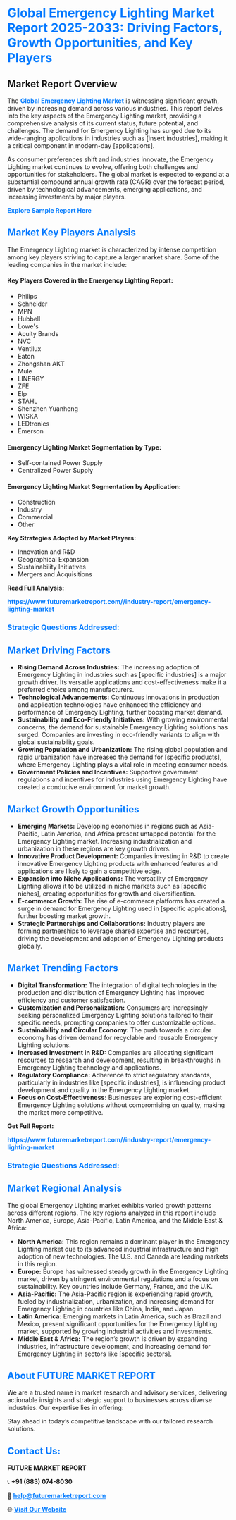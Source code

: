 <h1 style="color: #007BFF;">Global Emergency Lighting Market Report 2025-2033: Driving Factors, Growth Opportunities, and Key Players</h1>

<section id="overview">
<h2>Market Report Overview</h2>
<p>The <a href="https://www.futuremarketreport.com//industry-report/emergency-lighting-market" style="color: #007BFF; text-decoration: none;"><strong>Global Emergency Lighting Market</strong></a> is witnessing significant growth, driven by increasing demand across various industries. This report delves into the key aspects of the Emergency Lighting market, providing a comprehensive analysis of its current status, future potential, and challenges. The demand for Emergency Lighting has surged due to its wide-ranging applications in industries such as [insert industries], making it a critical component in modern-day [applications].</p>
<p>As consumer preferences shift and industries innovate, the Emergency Lighting market continues to evolve, offering both challenges and opportunities for stakeholders. The global market is expected to expand at a substantial compound annual growth rate (CAGR) over the forecast period, driven by technological advancements, emerging applications, and increasing investments by major players.</p>
</section>

<section id="overview">
<p><a href="https://www.futuremarketreport.com//request-sample/reportId=82058" style="color: #007BFF; text-decoration: none;"><strong>Explore Sample Report Here</strong></a></p>
</section>

<section id="key-players">
<h2 style="color: #007BFF;">Market Key Players Analysis</h2>
<p>The Emergency Lighting market is characterized by intense competition among key players striving to capture a larger market share. Some of the leading companies in the market include:</p>
<h4>Key Players Covered in the Emergency Lighting Report:</h4>
<ul><li>Philips</li><li>Schneider</li><li>MPN</li><li>Hubbell</li><li>Lowe&#039;s</li><li>Acuity Brands</li><li>NVC</li><li>Ventilux</li><li>Eaton</li><li>Zhongshan AKT</li><li>Mule</li><li>LINERGY</li><li>ZFE</li><li>Elp</li><li>STAHL</li><li>Shenzhen Yuanheng</li><li>WISKA</li><li>LEDtronics</li><li>Emerson</li></ul>
<h4>Emergency Lighting Market Segmentation by Type:</h4>
<ul><li>Self-contained Power Supply</li><li>Centralized Power Supply</li></ul>

<h4>Emergency Lighting Market Segmentation by Application:</h4>
<ul><li>Construction</li><li>Industry</li><li>Commercial</li><li>Other</li></ul>
<p><strong>Key Strategies Adopted by Market Players:</strong></p>
<ul>
<li>Innovation and R&D</li>
<li>Geographical Expansion</li>
<li>Sustainability Initiatives</li>
<li>Mergers and Acquisitions</li>
</ul>
</section>

<section>
<p><strong>Read Full Analysis: </strong></p><a href="https://www.futuremarketreport.com//industry-report/emergency-lighting-market" style="color: #007BFF; text-decoration: none;"><strong>https://www.futuremarketreport.com//industry-report/emergency-lighting-market</strong></a>
<h3 style="color: #007BFF;">Strategic Questions Addressed:</h3>
</section>

<section id="driving-factors">
<h2 style="color: #007BFF;">Market Driving Factors</h2>
<ul>
<li><strong>Rising Demand Across Industries:</strong> The increasing adoption of Emergency Lighting in industries such as [specific industries] is a major growth driver. Its versatile applications and cost-effectiveness make it a preferred choice among manufacturers.</li>
<li><strong>Technological Advancements:</strong> Continuous innovations in production and application technologies have enhanced the efficiency and performance of Emergency Lighting, further boosting market demand.</li>
<li><strong>Sustainability and Eco-Friendly Initiatives:</strong> With growing environmental concerns, the demand for sustainable Emergency Lighting solutions has surged. Companies are investing in eco-friendly variants to align with global sustainability goals.</li>
<li><strong>Growing Population and Urbanization:</strong> The rising global population and rapid urbanization have increased the demand for [specific products], where Emergency Lighting plays a vital role in meeting consumer needs.</li>
<li><strong>Government Policies and Incentives:</strong> Supportive government regulations and incentives for industries using Emergency Lighting have created a conducive environment for market growth.</li>
</ul>
</section>

<section id="growth-opportunities">
<h2 style="color: #007BFF;">Market Growth Opportunities</h2>
<ul>
<li><strong>Emerging Markets:</strong> Developing economies in regions such as Asia-Pacific, Latin America, and Africa present untapped potential for the Emergency Lighting market. Increasing industrialization and urbanization in these regions are key growth drivers.</li>
<li><strong>Innovative Product Development:</strong> Companies investing in R&D to create innovative Emergency Lighting products with enhanced features and applications are likely to gain a competitive edge.</li>
<li><strong>Expansion into Niche Applications:</strong> The versatility of Emergency Lighting allows it to be utilized in niche markets such as [specific niches], creating opportunities for growth and diversification.</li>
<li><strong>E-commerce Growth:</strong> The rise of e-commerce platforms has created a surge in demand for Emergency Lighting used in [specific applications], further boosting market growth.</li>
<li><strong>Strategic Partnerships and Collaborations:</strong> Industry players are forming partnerships to leverage shared expertise and resources, driving the development and adoption of Emergency Lighting products globally.</li>
</ul>
</section>

<section id="trending-factors">
<h2 style="color: #007BFF;">Market Trending Factors</h2>
<ul>
<li><strong>Digital Transformation:</strong> The integration of digital technologies in the production and distribution of Emergency Lighting has improved efficiency and customer satisfaction.</li>
<li><strong>Customization and Personalization:</strong> Consumers are increasingly seeking personalized Emergency Lighting solutions tailored to their specific needs, prompting companies to offer customizable options.</li>
<li><strong>Sustainability and Circular Economy:</strong> The push towards a circular economy has driven demand for recyclable and reusable Emergency Lighting solutions.</li>
<li><strong>Increased Investment in R&D:</strong> Companies are allocating significant resources to research and development, resulting in breakthroughs in Emergency Lighting technology and applications.</li>
<li><strong>Regulatory Compliance:</strong> Adherence to strict regulatory standards, particularly in industries like [specific industries], is influencing product development and quality in the Emergency Lighting market.</li>
<li><strong>Focus on Cost-Effectiveness:</strong> Businesses are exploring cost-efficient Emergency Lighting solutions without compromising on quality, making the market more competitive.</li>
</ul>
</section>

<section>
<p><strong>Get Full Report: </strong></p><a href="https://www.futuremarketreport.com//industry-report/emergency-lighting-market" style="color: #007BFF; text-decoration: none;"><strong>https://www.futuremarketreport.com//industry-report/emergency-lighting-market</strong></a>
<h3 style="color: #007BFF;">Strategic Questions Addressed:</h3>
</section>


<section id="regional-analysis">
<h2 style="color: #007BFF;">Market Regional Analysis</h2>
<p>The global Emergency Lighting market exhibits varied growth patterns across different regions. The key regions analyzed in this report include North America, Europe, Asia-Pacific, Latin America, and the Middle East & Africa:</p>
<ul>
<li><strong>North America:</strong> This region remains a dominant player in the Emergency Lighting market due to its advanced industrial infrastructure and high adoption of new technologies. The U.S. and Canada are leading markets in this region.</li>
<li><strong>Europe:</strong> Europe has witnessed steady growth in the Emergency Lighting market, driven by stringent environmental regulations and a focus on sustainability. Key countries include Germany, France, and the U.K.</li>
<li><strong>Asia-Pacific:</strong> The Asia-Pacific region is experiencing rapid growth, fueled by industrialization, urbanization, and increasing demand for Emergency Lighting in countries like China, India, and Japan.</li>
<li><strong>Latin America:</strong> Emerging markets in Latin America, such as Brazil and Mexico, present significant opportunities for the Emergency Lighting market, supported by growing industrial activities and investments.</li>
<li><strong>Middle East & Africa:</strong> The region’s growth is driven by expanding industries, infrastructure development, and increasing demand for Emergency Lighting in sectors like [specific sectors].</li>
</ul>
</section>

<footer>
<h2 style="color: #007BFF;">About FUTURE MARKET REPORT</h2>
<p>We are a trusted name in market research and advisory services, delivering actionable insights and strategic support to businesses across diverse industries. Our expertise lies in offering:</p>

<p>Stay ahead in today’s competitive landscape with our tailored research solutions.</p>

<h2 style="color: #007BFF;">Contact Us:</h2>
<p><strong>FUTURE MARKET REPORT</strong></p>
<p>📞 <strong>+91 (883) 074-8030</strong></p>
<p>📧 <strong><a href="mailto:help@futuremarketreport.com" style="color: #007BFF;">help@futuremarketreport.com</a></strong></p>
<p>🌐 <strong><a href="https://www.futuremarketreport.com/" style="color: #007BFF;">Visit Our Website</a></strong></p>
</footer>